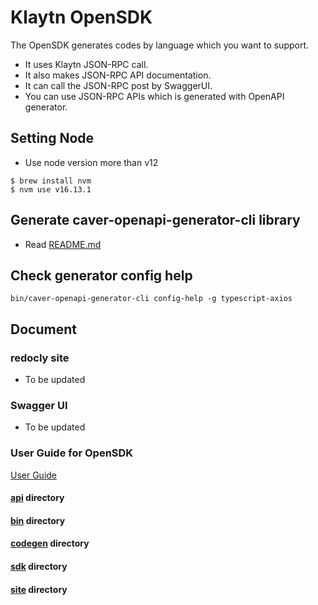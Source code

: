 # Klaytn OpenSDK

The OpenSDK generates codes by language which you want to support.
- It uses Klaytn JSON-RPC call.
- It also makes JSON-RPC API documentation.
- It can call the JSON-RPC post by SwaggerUI.
- You can use JSON-RPC APIs which is generated with OpenAPI generator.

## Setting Node 
- Use node version more than v12
```shell
$ brew install nvm
$ nvm use v16.13.1
```

## Generate caver-openapi-generator-cli library
- Read [README.md](./codegen/README.md)


## Check generator config help 
```shell
bin/caver-openapi-generator-cli config-help -g typescript-axios
```

## Document
### redocly site
- To be updated
### Swagger UI
- To be updated

### User Guide for OpenSDK
[User Guide](UserGuide.md)

#### [api](api/README.md) directory

#### [bin](bin/README.md) directory

#### [codegen](codegen/README.md) directory

#### [sdk](sdk/README.md) directory

#### [site](site/README.md) directory

